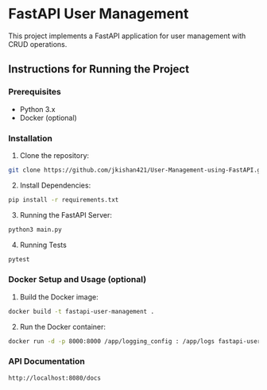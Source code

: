 # FastAPI User Management

This project implements a FastAPI application for user management with CRUD operations.

## Instructions for Running the Project

### Prerequisites
- Python 3.x
- Docker (optional)

### Installation

1. Clone the repository:

```bash
git clone https://github.com/jkishan421/User-Management-using-FastAPI.git
```
2. Install Dependencies:
```bash
pip install -r requirements.txt
```
3. Running the FastAPI Server:
```bash
python3 main.py
```
4. Running Tests
```bash
pytest
```

### Docker Setup and Usage (optional)

1. Build the Docker image:
```bash
docker build -t fastapi-user-management .
```
2. Run the Docker container:
```bash
docker run -d -p 8000:8000 /app/logging_config : /app/logs fastapi-user-management
```
### API Documentation
```bash
http://localhost:8080/docs
```